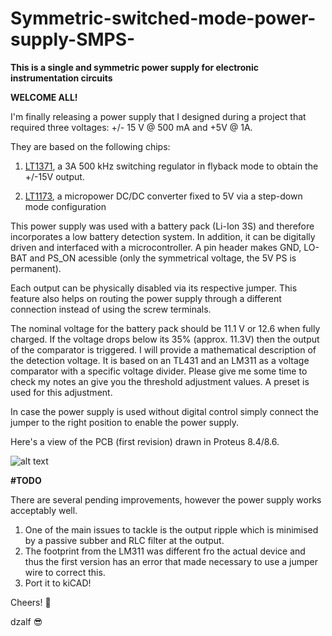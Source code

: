 # Symmetric-switched-mode-power-supply-SMPS-
**This is a single and symmetric power supply for electronic instrumentation circuits**


**WELCOME ALL!**


I'm finally releasing a power supply that I designed during a project that required three voltages: +/- 15 V @ 500 mA and +5V @ 1A.

They are based on the following chips:

1. [LT1371](https://www.analog.com/media/en/technical-documentation/data-sheets/1371fa.pdf), a 3A 500 kHz switching regulator in flyback mode to obtain the +/-15V output.

2. [LT1173](https://www.analog.com/media/en/technical-documentation/data-sheets/lt1173.pdf), a micropower DC/DC converter fixed to 5V via a step-down mode configuration

This power supply was used with a battery pack (Li-Ion 3S) and therefore incorporates a low battery detection system. In addition, it can be digitally driven and interfaced with a microcontroller. A pin header makes GND, LO-BAT and PS_ON acessible (only the symmetrical voltage, the 5V PS is permanent). 

Each output can be physically disabled via its respective jumper. This feature also helps on routing the power supply through a different connection instead of using the screw terminals.

The nominal voltage for the battery pack should be 11.1 V or 12.6 when fully charged. If the voltage drops below its 35% (approx. 11.3V) then the output of the comparator is triggered. I will provide a mathematical description of the detection voltage. It is based on an TL431 and an LM311 as a voltage comparator with a specific voltage divider. Please give me some time to check my notes an give you the threshold adjustment values. A preset is used for this adjustment.

In case the power supply is used without digital control simply connect the jumper to the right position to enable the power supply.

Here's a view of the PCB (first revision) drawn in Proteus 8.4/8.6.

![alt text](https://github.com/dzalf/Symmetric-switched-mode-power-supply-SMPS-/blob/master/Proteus%20Design/2017-03-10%2016_36_07-Power%20source%20for%20CS%20-%20Proteus%208%20Professional%20-%20PCB%20Layout.png)

**#TODO**

There are several pending improvements, however the power supply works acceptably well. 

1. One of the main issues to tackle is the output ripple which is minimised by a passive subber and RLC filter at the output.
2. The footprint from the LM311 was different fro the actual device and thus the first version has an error that made necessary to use a jumper wire to correct this.
3. Port it to kiCAD!


Cheers! :beer:

dzalf :sunglasses: 
